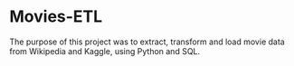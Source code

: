 # Movies-ETL
The purpose of this project was to extract, transform and load movie data from Wikipedia and Kaggle, using Python and SQL. 
